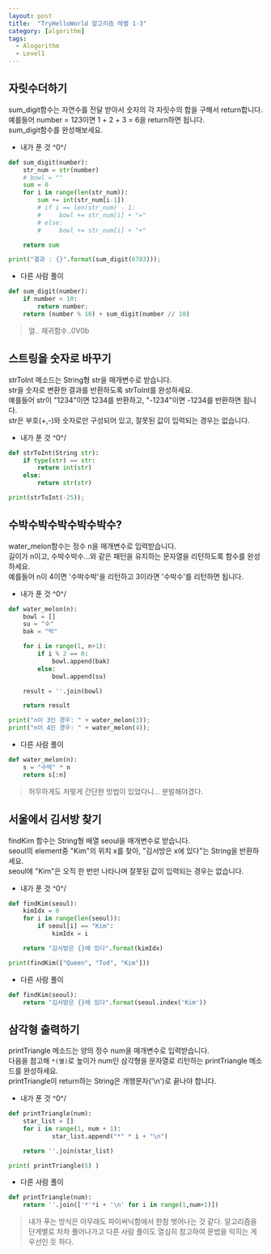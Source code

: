```yaml
---
layout: post
title:  "TryHelloWorld 알고리즘 레벨 1-3"
category: [algorithm]
tags:
  - Alogorithm
  - Level1
---
```


## **자릿수더하기**
sum_digit함수는 자연수를 전달 받아서 숫자의 각 자릿수의 합을 구해서 return합니다.<br>
예를들어 number = 123이면 1 + 2 + 3 = 6을 return하면 됩니다.<br>
sum_digit함수를 완성해보세요.

- 내가 푼 것 ^0^/

```python
def sum_digit(number):
    str_num = str(number)
    # bowl = ""
    sum = 0
    for i in range(len(str_num)):
        sum += int(str_num[i-1])
        # if i == len(str_num) - 1:
        #     bowl += str_num[i] + "="
        # else:
        #     bowl += str_num[i] + "+"

    return sum

print("결과 : {}".format(sum_digit(6783)));   
```

- 다른 사람 풀이

```python
def sum_digit(number):
    if number < 10:
        return number;
    return (number % 10) + sum_digit(number // 10)
```
> 얼.. 재귀함수..0V0b

## **스트링을 숫자로 바꾸기**
strToInt 메소드는 String형 str을 매개변수로 받습니다.<br>
str을 숫자로 변환한 결과를 반환하도록 strToInt를 완성하세요.<br>
예를들어 str이 "1234"이면 1234를 반환하고, "-1234"이면 -1234를 반환하면 됩니다.<br>
str은 부호(+,-)와 숫자로만 구성되어 있고, 잘못된 값이 입력되는 경우는 없습니다.

- 내가 푼 것 ^0^/

```python
def strToInt(String str):
    if type(str) == str:
    	return int(str)
    else:
        return str(str)

print(strToInt(-25));
```

## **수박수박수박수박수박수?**

water_melon함수는 정수 n을 매개변수로 입력받습니다.<br>
길이가 n이고, 수박수박수...와 같은 패턴을 유지하는 문자열을 리턴하도록 함수를 완성하세요.<br>
예를들어 n이 4이면 '수박수박'을 리턴하고 3이라면 '수박수'를 리턴하면 됩니다.

- 내가 푼 것 ^0^/

```python
def water_melon(n):
    bowl = []
    su = "수"
    bak = "박"

    for i in range(1, n+1):
        if i % 2 == 0:
            bowl.append(bak)
        else:
            bowl.append(su)

    result = ''.join(bowl)

    return result

print("n이 3인 경우: " + water_melon(3));
print("n이 4인 경우: " + water_melon(4));
```

- 다른 사람 풀이

```python
def water_melon(n):
    s = "수박" * n
    return s[:n]
```

> 허무하게도 저렇게 간단한 방법이 있었다니... 분발해야겠다.



## 서울에서 김서방 찾기
findKim 함수는 String형 배열 seoul을 매개변수로 받습니다.<br>
seoul의 element중 "Kim"의 위치 x를 찾아, "김서방은 x에 있다"는 String을 반환하세요.<br>
seoul에 "Kim"은 오직 한 번만 나타나며 잘못된 값이 입력되는 경우는 없습니다.

- 내가 푼 것 ^0^/

```python
def findKim(seoul):
    kimIdx = 0
    for i in range(len(seoul)):
        if seoul[i] == "Kim":
            kimIdx = i

    return "김서방은 {}에 있다".format(kimIdx)

print(findKim(["Queen", "Tod", "Kim"]))

```

- 다른 사람 풀이

```python
def findKim(seoul):
    return "김서방은 {}에 있다".format(seoul.index('Kim'))
```


## 삼각형 출력하기
printTriangle 메소드는 양의 정수 num을 매개변수로 입력받습니다.<br>
다음을 참고해 `*(별)`로 높이가 num인 삼각형을 문자열로 리턴하는 printTriangle 메소드를 완성하세요.<br>
printTriangle이 return하는 String은 개행문자('\n')로 끝나야 합니다.

- 내가 푼 것 ^0^/

```python
def printTriangle(num):
	star_list = []
	for i in range(1, num + 1):
            star_list.append("*" * i + "\n")

	return ''.join(star_list)

print( printTriangle(5) )
```

- 다른 사람 풀이

```python
def printTriangle(num):
    return ''.join(['*'*i + '\n' for i in range(1,num+1)])
```

> 내가 푸는 방식은 아무래도 파이써닉함에서 한참 벗어나는 것 같다. 알고리즘을 단계별로 차차 풀어나가고 다른 사람 풀이도 열심히 참고하여 문법을 익히는 게 우선인 듯 하다.
